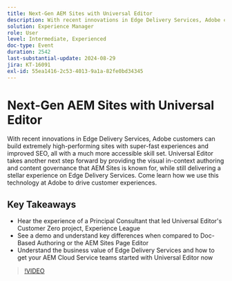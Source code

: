 ```yaml
---
title: Next-Gen AEM Sites with Universal Editor
description: With recent innovations in Edge Delivery Services, Adobe customers can build extremely high-performing sites with super-fast experiences and improved SEO, all with a much more accessible skill set. Universal Editor takes another next step forward by providing the visual in-context authoring and content governance that AEM Sites is known for, while still delivering a stellar experience on Edge Delivery Services. Come learn how we use this technology at Adobe to drive customer experiences. Hear the experience of a Principal Consultant that led Universal Editor's Customer Zero project, Experience League  See a demo and understand key differences when compared to Doc-Based Authoring or the AEM Sites Page Editor  Understand the business value of Edge Delivery Services and how to get your AEM Cloud Service teams started with Universal Editor now
solution: Experience Manager
role: User
level: Intermediate, Experienced
doc-type: Event
duration: 2542
last-substantial-update: 2024-08-29
jira: KT-16091
exl-id: 55ea1416-2c53-4013-9a1a-82fe0bd34345
---
```

# Next-Gen AEM Sites with Universal Editor

With recent innovations in Edge Delivery Services, Adobe customers can build extremely high-performing sites with super-fast experiences and improved SEO, all with a much more accessible skill set. Universal Editor takes another next step forward by providing the visual in-context authoring and content governance that AEM Sites is known for, while still delivering a stellar experience on Edge Delivery Services. Come learn how we use this technology at Adobe to drive customer experiences.

## Key Takeaways

* Hear the experience of a Principal Consultant that led Universal Editor's Customer Zero project, Experience League 
* See a demo and understand key differences when compared to Doc-Based Authoring or the AEM Sites Page Editor 
* Understand the business value of Edge Delivery Services and how to get your AEM Cloud Service teams started with Universal Editor now

>[!VIDEO](https://video.tv.adobe.com/v/3433164/?learn=on)
